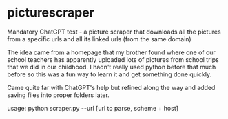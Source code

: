 # picturescraper
Mandatory ChatGPT test - a picture scraper that downloads all the pictures from a specific urls and all its linked urls (from the same domain)

The idea came from a homepage that my brother found where one of our school teachers has apparently uploaded lots of pictures from school trips that we did in our childhood.
I hadn't really used python before that much before so this was a fun way to learn it and get something done quickly.

Came quite far with ChatGPT's help but refined along the way and added saving files into proper folders later.

usage:
python scraper.py --url [url to parse, scheme + host]

